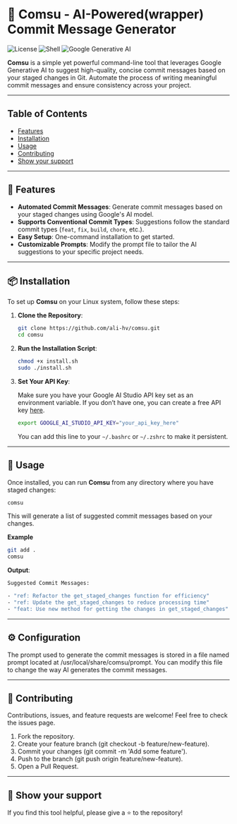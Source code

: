 # 🚀 **Comsu** - AI-Powered(wrapper) Commit Message Generator

![License](https://img.shields.io/badge/License-GPLv3-blue.svg)
![Shell](https://img.shields.io/badge/Shell-Bash-green.svg)
![Google Generative AI](https://img.shields.io/badge/AI-Google%20Generative%20AI-yellow.svg)

**Comsu** is a simple yet powerful command-line tool that leverages Google Generative AI to suggest high-quality, concise commit messages based on your staged changes in Git. Automate the process of writing meaningful commit messages and ensure consistency across your project.

---

## Table of Contents

* [Features](#-features)
* [Installation](#-installation)
* [Usage](#-usage)
* [Contributing](#-contributing)
* [Show your support](#-show-your-support)

---

## 🌟 Features

- **Automated Commit Messages**: Generate commit messages based on your staged changes using Google's AI model.
- **Supports Conventional Commit Types**: Suggestions follow the standard commit types (`feat`, `fix`, `build`, `chore`, etc.).
- **Easy Setup**: One-command installation to get started.
- **Customizable Prompts**: Modify the prompt file to tailor the AI suggestions to your specific project needs.

---

## 📦 Installation

To set up **Comsu** on your Linux system, follow these steps:

1. **Clone the Repository**:
    ```bash
    git clone https://github.com/ali-hv/comsu.git
    cd comsu
    ```

2. **Run the Installation Script**:
    ```bash
    chmod +x install.sh
    sudo ./install.sh
    ```

3. **Set Your API Key**:

    Make sure you have your Google AI Studio API key set as an environment variable. If you don’t have one, you can create a free API key [here](https://aistudio.google.com/app/apikey).
    ```bash
    export GOOGLE_AI_STUDIO_API_KEY="your_api_key_here"
    ```

   You can add this line to your `~/.bashrc` or `~/.zshrc` to make it persistent.

---

## 🚀 Usage

Once installed, you can run **Comsu** from any directory where you have staged changes:

```bash
comsu
```

This will generate a list of suggested commit messages based on your changes.

**Example**

```bash
git add .
comsu
```

**Output**:

```bash
Suggested Commit Messages:

- "ref: Refactor the get_staged_changes function for efficiency"
- "ref: Update the get_staged_changes to reduce processing time"
- "feat: Use new method for getting the changes in get_staged_changes"

```

---

## ⚙️ Configuration


The prompt used to generate the commit messages is stored in a file named prompt located at /usr/local/share/comsu/prompt. You can modify this file to change the way AI generates the commit messages.

---

## 🤝 Contributing

Contributions, issues, and feature requests are welcome! Feel free to check the issues page.

1. Fork the repository.
2. Create your feature branch (git checkout -b feature/new-feature).
3. Commit your changes (git commit -m 'Add some feature').
4. Push to the branch (git push origin feature/new-feature).
5. Open a Pull Request.

---

## 🌟 Show your support

If you find this tool helpful, please give a ⭐ to the repository!
